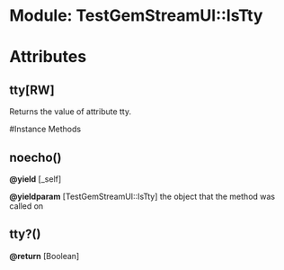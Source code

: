 # Module: TestGemStreamUI::IsTty
    



# Attributes
## tty[RW] [](#attribute-i-tty)
Returns the value of attribute tty.


#Instance Methods
## noecho() [](#method-i-noecho)

**@yield** [_self] 

**@yieldparam** [TestGemStreamUI::IsTty] the object that the method was called on

## tty?() [](#method-i-tty?)

**@return** [Boolean] 

